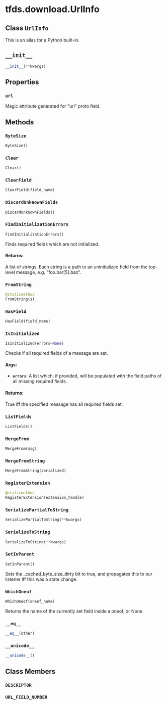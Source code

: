 <div itemscope itemtype="http://developers.google.com/ReferenceObject">
<meta itemprop="name" content="tfds.download.UrlInfo" />
<meta itemprop="path" content="Stable" />
<meta itemprop="property" content="url"/>
<meta itemprop="property" content="ByteSize"/>
<meta itemprop="property" content="Clear"/>
<meta itemprop="property" content="ClearField"/>
<meta itemprop="property" content="DiscardUnknownFields"/>
<meta itemprop="property" content="FindInitializationErrors"/>
<meta itemprop="property" content="FromString"/>
<meta itemprop="property" content="HasField"/>
<meta itemprop="property" content="IsInitialized"/>
<meta itemprop="property" content="ListFields"/>
<meta itemprop="property" content="MergeFrom"/>
<meta itemprop="property" content="MergeFromString"/>
<meta itemprop="property" content="RegisterExtension"/>
<meta itemprop="property" content="SerializePartialToString"/>
<meta itemprop="property" content="SerializeToString"/>
<meta itemprop="property" content="SetInParent"/>
<meta itemprop="property" content="WhichOneof"/>
<meta itemprop="property" content="__eq__"/>
<meta itemprop="property" content="__init__"/>
<meta itemprop="property" content="__unicode__"/>
<meta itemprop="property" content="DESCRIPTOR"/>
<meta itemprop="property" content="URL_FIELD_NUMBER"/>
</div>

# tfds.download.UrlInfo

## Class `UrlInfo`





This is an alias for a Python built-in.



<h2 id="__init__"><code>__init__</code></h2>

``` python
__init__(**kwargs)
```





## Properties

<h3 id="url"><code>url</code></h3>

Magic attribute generated for "url" proto field.



## Methods

<h3 id="ByteSize"><code>ByteSize</code></h3>

``` python
ByteSize()
```



<h3 id="Clear"><code>Clear</code></h3>

``` python
Clear()
```



<h3 id="ClearField"><code>ClearField</code></h3>

``` python
ClearField(field_name)
```



<h3 id="DiscardUnknownFields"><code>DiscardUnknownFields</code></h3>

``` python
DiscardUnknownFields()
```



<h3 id="FindInitializationErrors"><code>FindInitializationErrors</code></h3>

``` python
FindInitializationErrors()
```

Finds required fields which are not initialized.

#### Returns:

A list of strings.  Each string is a path to an uninitialized field from
the top-level message, e.g. "foo.bar[5].baz".

<h3 id="FromString"><code>FromString</code></h3>

``` python
@staticmethod
FromString(s)
```



<h3 id="HasField"><code>HasField</code></h3>

``` python
HasField(field_name)
```



<h3 id="IsInitialized"><code>IsInitialized</code></h3>

``` python
IsInitialized(errors=None)
```

Checks if all required fields of a message are set.

#### Args:

* <b>`errors`</b>:  A list which, if provided, will be populated with the field
           paths of all missing required fields.


#### Returns:

True iff the specified message has all required fields set.

<h3 id="ListFields"><code>ListFields</code></h3>

``` python
ListFields()
```



<h3 id="MergeFrom"><code>MergeFrom</code></h3>

``` python
MergeFrom(msg)
```



<h3 id="MergeFromString"><code>MergeFromString</code></h3>

``` python
MergeFromString(serialized)
```



<h3 id="RegisterExtension"><code>RegisterExtension</code></h3>

``` python
@staticmethod
RegisterExtension(extension_handle)
```



<h3 id="SerializePartialToString"><code>SerializePartialToString</code></h3>

``` python
SerializePartialToString(**kwargs)
```



<h3 id="SerializeToString"><code>SerializeToString</code></h3>

``` python
SerializeToString(**kwargs)
```



<h3 id="SetInParent"><code>SetInParent</code></h3>

``` python
SetInParent()
```

Sets the _cached_byte_size_dirty bit to true,
and propagates this to our listener iff this was a state change.

<h3 id="WhichOneof"><code>WhichOneof</code></h3>

``` python
WhichOneof(oneof_name)
```

Returns the name of the currently set field inside a oneof, or None.

<h3 id="__eq__"><code>__eq__</code></h3>

``` python
__eq__(other)
```



<h3 id="__unicode__"><code>__unicode__</code></h3>

``` python
__unicode__()
```





## Class Members

<h3 id="DESCRIPTOR"><code>DESCRIPTOR</code></h3>

<h3 id="URL_FIELD_NUMBER"><code>URL_FIELD_NUMBER</code></h3>

